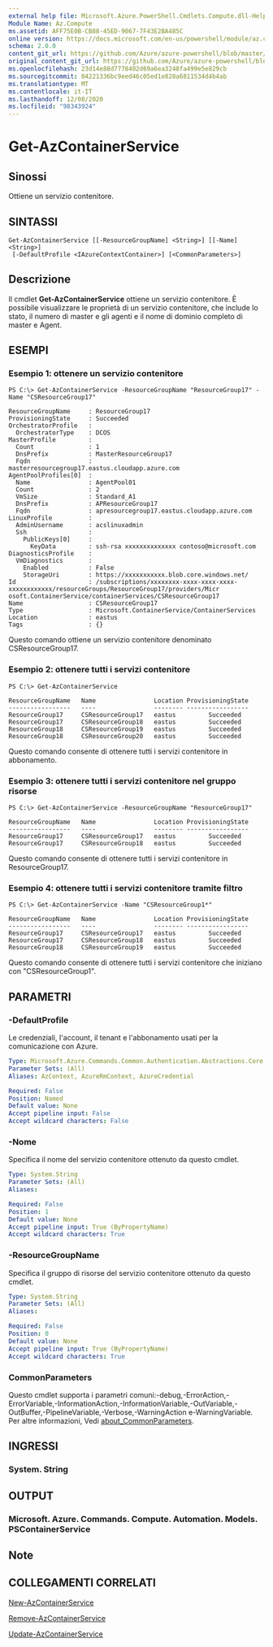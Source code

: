 ```yaml
---
external help file: Microsoft.Azure.PowerShell.Cmdlets.Compute.dll-Help.xml
Module Name: Az.Compute
ms.assetid: AFF75E0B-CB88-45ED-9067-7F43E2BA485C
online version: https://docs.microsoft.com/en-us/powershell/module/az.compute/get-azcontainerservice
schema: 2.0.0
content_git_url: https://github.com/Azure/azure-powershell/blob/master/src/Compute/Compute/help/Get-AzContainerService.md
original_content_git_url: https://github.com/Azure/azure-powershell/blob/master/src/Compute/Compute/help/Get-AzContainerService.md
ms.openlocfilehash: 23d14e88d7778402d69a6ea3248fa499e5e829cb
ms.sourcegitcommit: 04221336bc9eed46c05ed1e828a6811534d4b4ab
ms.translationtype: MT
ms.contentlocale: it-IT
ms.lasthandoff: 12/08/2020
ms.locfileid: "98343924"
---
```

# Get-AzContainerService

## Sinossi
Ottiene un servizio contenitore.

## SINTASSI

```
Get-AzContainerService [[-ResourceGroupName] <String>] [[-Name] <String>]
 [-DefaultProfile <IAzureContextContainer>] [<CommonParameters>]
```

## Descrizione
Il cmdlet **Get-AzContainerService** ottiene un servizio contenitore.
È possibile visualizzare le proprietà di un servizio contenitore, che include lo stato, il numero di master e gli agenti e il nome di dominio completo di master e Agent.

## ESEMPI

### Esempio 1: ottenere un servizio contenitore
```
PS C:\> Get-AzContainerService -ResourceGroupName "ResourceGroup17" -Name "CSResourceGroup17"

ResourceGroupName     : ResourceGroup17
ProvisioningState     : Succeeded
OrchestratorProfile   :
  OrchestratorType    : DCOS
MasterProfile         :
  Count               : 1
  DnsPrefix           : MasterResourceGroup17
  Fqdn                : masterresourcegroup17.eastus.cloudapp.azure.com
AgentPoolProfiles[0]  :
  Name                : AgentPool01
  Count               : 2
  VmSize              : Standard_A1
  DnsPrefix           : APResourceGroup17
  Fqdn                : apresourcegroup17.eastus.cloudapp.azure.com
LinuxProfile          :
  AdminUsername       : acslinuxadmin
  Ssh                 :
    PublicKeys[0]     :
      KeyData         : ssh-rsa xxxxxxxxxxxxxx contoso@microsoft.com
DiagnosticsProfile    :
  VmDiagnostics       :
    Enabled           : False
    StorageUri        : https://xxxxxxxxxxx.blob.core.windows.net/
Id                    : /subscriptions/xxxxxxxx-xxxx-xxxx-xxxx-xxxxxxxxxxxx/resourceGroups/ResourceGroup17/providers/Micr
osoft.ContainerService/containerServices/CSResourceGroup17
Name                  : CSResourceGroup17
Type                  : Microsoft.ContainerService/ContainerServices
Location              : eastus
Tags                  : {}
```

Questo comando ottiene un servizio contenitore denominato CSResourceGroup17.

### Esempio 2: ottenere tutti i servizi contenitore
```
PS C:\> Get-AzContainerService

ResourceGroupName   Name                Location ProvisioningState
-----------------   ----                -------- -----------------
ResourceGroup17     CSResourceGroup17   eastus         Succeeded
ResourceGroup17     CSResourceGroup18   eastus         Succeeded
ResourceGroup18     CSResourceGroup19   eastus         Succeeded
ResourceGroup18     CSResourceGroup20   eastus         Succeeded
```

Questo comando consente di ottenere tutti i servizi contenitore in abbonamento.

### Esempio 3: ottenere tutti i servizi contenitore nel gruppo risorse
```
PS C:\> Get-AzContainerService -ResourceGroupName "ResourceGroup17"

ResourceGroupName   Name                Location ProvisioningState
-----------------   ----                -------- -----------------
ResourceGroup17     CSResourceGroup17   eastus         Succeeded
ResourceGroup17     CSResourceGroup18   eastus         Succeeded
```

Questo comando consente di ottenere tutti i servizi contenitore in ResourceGroup17.

### Esempio 4: ottenere tutti i servizi contenitore tramite filtro
```
PS C:\> Get-AzContainerService -Name "CSResourceGroup1*"

ResourceGroupName   Name                Location ProvisioningState
-----------------   ----                -------- -----------------
ResourceGroup17     CSResourceGroup17   eastus         Succeeded
ResourceGroup17     CSResourceGroup18   eastus         Succeeded
ResourceGroup18     CSResourceGroup19   eastus         Succeeded
```

Questo comando consente di ottenere tutti i servizi contenitore che iniziano con "CSResourceGroup1".

## PARAMETRI

### -DefaultProfile
Le credenziali, l'account, il tenant e l'abbonamento usati per la comunicazione con Azure.

```yaml
Type: Microsoft.Azure.Commands.Common.Authentication.Abstractions.Core.IAzureContextContainer
Parameter Sets: (All)
Aliases: AzContext, AzureRmContext, AzureCredential

Required: False
Position: Named
Default value: None
Accept pipeline input: False
Accept wildcard characters: False
```

### -Nome
Specifica il nome del servizio contenitore ottenuto da questo cmdlet.

```yaml
Type: System.String
Parameter Sets: (All)
Aliases:

Required: False
Position: 1
Default value: None
Accept pipeline input: True (ByPropertyName)
Accept wildcard characters: True
```

### -ResourceGroupName
Specifica il gruppo di risorse del servizio contenitore ottenuto da questo cmdlet.

```yaml
Type: System.String
Parameter Sets: (All)
Aliases:

Required: False
Position: 0
Default value: None
Accept pipeline input: True (ByPropertyName)
Accept wildcard characters: True
```

### CommonParameters
Questo cmdlet supporta i parametri comuni:-debug,-ErrorAction,-ErrorVariable,-InformationAction,-InformationVariable,-OutVariable,-OutBuffer,-PipelineVariable,-Verbose,-WarningAction e-WarningVariable. Per altre informazioni, Vedi [about_CommonParameters](http://go.microsoft.com/fwlink/?LinkID=113216).

## INGRESSI

### System. String

## OUTPUT

### Microsoft. Azure. Commands. Compute. Automation. Models. PSContainerService

## Note

## COLLEGAMENTI CORRELATI

[New-AzContainerService](./New-AzContainerService.md)

[Remove-AzContainerService](./Remove-AzContainerService.md)

[Update-AzContainerService](./Update-AzContainerService.md)


